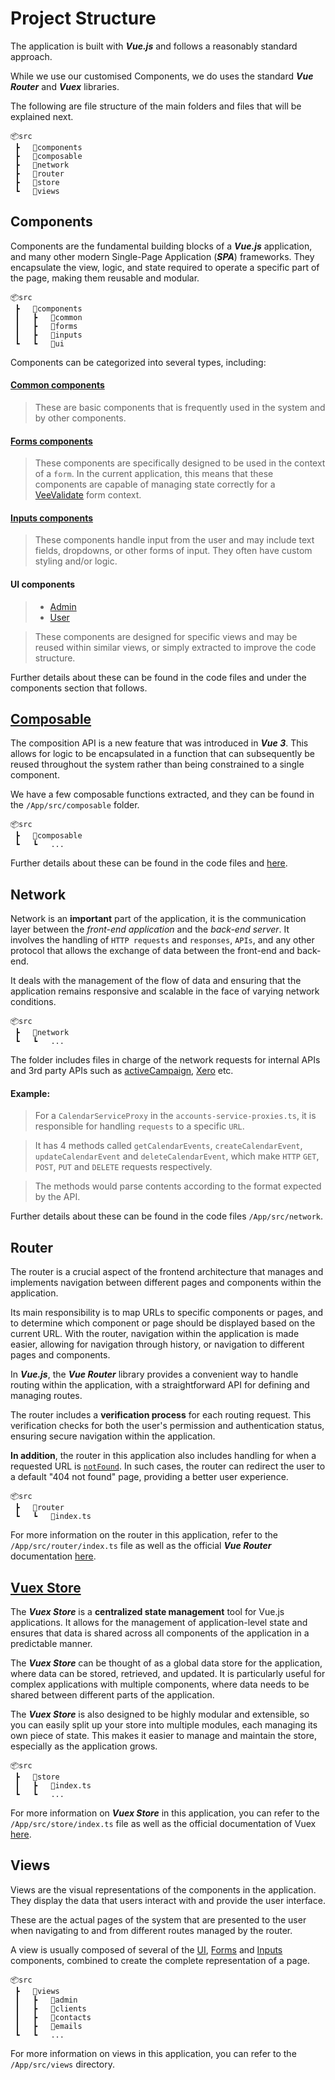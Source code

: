 # Project Structure

The application is built with ***Vue.js*** and follows a reasonably standard approach. 

While we use our customised Components, we do uses the standard ***Vue Router*** and ***Vuex*** libraries.

The following are file structure of the main folders and files that will be explained next.

```
📦src
 ┣   📂components
 ┣   📂composable
 ┣   📂network
 ┣   📂router
 ┣   📂store
 ┗   📂views
```

## Components

Components are the fundamental building blocks of a ***Vue.js*** application, and many other modern Single-Page Application (***SPA***) frameworks. They encapsulate the view, logic, and state required to operate a specific part of the page, making them reusable and modular.

```
📦src
 ┣   📂components
 ┃   ┣   📂common
 ┃   ┣   📂forms
 ┃   ┣   📂inputs
 ┗   ┗   📂ui
```

Components can be categorized into several types, including:

#### [Common components](./components-common.md)

> These are basic components that is frequently used in the system and by other components.

#### [Forms components](./components-form.md)

> These components are specifically designed to be used in the context of a `form`. In the current application, this means that these components are capable of managing state correctly for a [VeeValidate](https://vee-validate.logaretm.com/v4/) form context.

#### [Inputs components](./components-input.md)

> These components handle input from the user and may include text fields, dropdowns, or other forms of input. They often have custom styling and/or logic.

#### UI components
> - [Admin](./components-ui-admin.md)
> - [User](./components-ui-user.md)

> These components are designed for specific views and may be reused within similar views, or simply extracted to improve the code structure.

Further details about these can be found in the code files and under the components section that follows.

## [Composable](composable.md)

The composition API is a new feature that was introduced in ***Vue 3***. This allows for logic to be encapsulated in a function that can subsequently be reused throughout the system rather than being constrained to a single component.

We have a few composable functions extracted, and they can be found in the `/App/src/composable` folder. 

```
📦src
 ┣   📂composable
 ┗   ┗   ...
```

Further details about these can be found in the code files and [here](/front-end/composable).

## Network

Network is an **important** part of the application, it is the communication layer between the *front-end application* and the *back-end server*. It involves the handling of `HTTP requests` and `responses`, `APIs`, and any other protocol that allows the exchange of data between the front-end and back-end.

It deals with the management of the flow of data and ensuring that the application remains responsive and scalable in the face of varying network conditions.

```
📦src
 ┣   📂network
 ┗   ┗   ...
```

The folder includes files in charge of the network requests for internal APIs and 3rd party APIs such as [activeCampaign](/back-end/external-services.md#active-campaign), [Xero](/back-end/external-services.md#xero) etc.

#### Example:

> For a `CalendarServiceProxy` in the `accounts-service-proxies.ts`, it is responsible for handling `requests` to a specific `URL`. 

> It has 4 methods called `getCalendarEvents`, `createCalendarEvent`, `updateCalendarEvent` and `deleteCalendarEvent`, which make `HTTP` `GET`, `POST`, `PUT` and `DELETE` requests respectively.

> The methods would parse contents according to the format expected by the API.

Further details about these can be found in the code files `/App/src/network`.

## Router

The router is a crucial aspect of the frontend architecture that manages and implements navigation between different pages and components within the application. 

Its main responsibility is to map URLs to specific components or pages, and to determine which component or page should be displayed based on the current URL. With the router, navigation within the application is made easier, allowing for navigation through history, or navigation to different pages and components.

In ***Vue.js***, the ***Vue Router*** library provides a convenient way to handle routing within the application, with a straightforward API for defining and managing routes.

The router includes a **verification process** for each routing request. This verification checks for both the user's permission and authentication status, ensuring secure navigation within the application.

**In addition**, the router in this application also includes handling for when a requested URL is [`notFound`](./components-common.md#notfound). In such cases, the router can redirect the user to a default "404 not found" page, providing a better user experience.

```
📦src
 ┣   📂router
 ┗   ┗   📜index.ts
```

For more information on the router in this application, refer to the `/App/src/router/index.ts` file as well as the official ***Vue Router*** documentation  [here](https://router.vuejs.org/).


## [Vuex Store](store.md)

The ***Vuex Store*** is a **centralized state management** tool for Vue.js applications. It allows for the management of application-level state and ensures that data is shared across all components of the application in a predictable manner.

The ***Vuex Store*** can be thought of as a global data store for the application, where data can be stored, retrieved, and updated. It is particularly useful for complex applications with multiple components, where data needs to be shared between different parts of the application.

The ***Vuex Store*** is also designed to be highly modular and extensible, so you can easily split up your store into multiple modules, each managing its own piece of state. This makes it easier to manage and maintain the store, especially as the application grows.

```
📦src
 ┣   📂store
 ┃   ┣   📜index.ts
 ┗   ┗   ...
```

For more information on ***Vuex Store*** in this application, you can refer to the `/App/src/store/index.ts` file as well as the official documentation of Vuex [here](https://vuex.vuejs.org/guide/).

## Views

Views are the visual representations of the components in the application. They display the data that users interact with and provide the user interface.

These are the actual pages of the system that are presented to the user when navigating to and from different routes managed by the router. 

A view is usually composed of several of the [UI](#ui-components), [Forms](#forms-components) and [Inputs](#inputs-components) components, combined to create the complete representation of a page.

```
📦src
 ┣   📂views
 ┃   ┣   📂admin
 ┃   ┣   📂clients
 ┃   ┣   📂contacts
 ┃   ┣   📂emails
 ┗   ┗   ...
```

For more information on views in this application, you can refer to the `/App/src/views` directory.